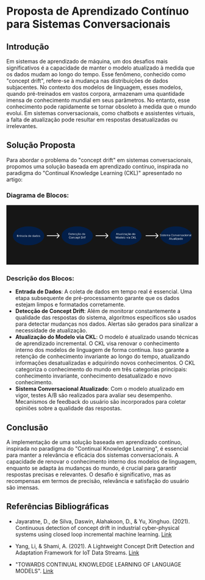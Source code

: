 # Proposta de Aprendizado Contínuo para Sistemas Conversacionais

## Introdução

Em sistemas de aprendizado de máquina, um dos desafios mais significativos é a capacidade de manter o modelo atualizado à medida que os dados mudam ao longo do tempo. Esse fenômeno, conhecido como "concept drift", refere-se à mudança nas distribuições de dados subjacentes. No contexto dos modelos de linguagem, esses modelos, quando pré-treinados em vastos corpora, armazenam uma quantidade imensa de conhecimento mundial em seus parâmetros. No entanto, esse conhecimento pode rapidamente se tornar obsoleto à medida que o mundo evolui. Em sistemas conversacionais, como chatbots e assistentes virtuais, a falta de atualização pode resultar em respostas desatualizadas ou irrelevantes.

## Solução Proposta

Para abordar o problema do "concept drift" em sistemas conversacionais, propomos uma solução baseada em aprendizado contínuo, inspirada no paradigma do "Continual Knowledge Learning (CKL)" apresentado no artigo:

### Diagrama de Blocos:

![Descrição da Imagem](./framee.png)


### Descrição dos Blocos:

- **Entrada de Dados**: A coleta de dados em tempo real é essencial. Uma etapa subsequente de pré-processamento garante que os dados estejam limpos e formatados corretamente.
- **Detecção de Concept Drift**: Além de monitorar constantemente a qualidade das respostas do sistema, algoritmos específicos são usados para detectar mudanças nos dados. Alertas são gerados para sinalizar a necessidade de atualização.
- **Atualização do Modelo via CKL**: O modelo é atualizado usando técnicas de aprendizado incremental. O CKL visa renovar o conhecimento interno dos modelos de linguagem de forma contínua. Isso garante a retenção de conhecimento invariante ao longo do tempo, atualizando informações desatualizadas e adquirindo novos conhecimentos. O CKL categoriza o conhecimento do mundo em três categorias principais: conhecimento invariante, conhecimento desatualizado e novo conhecimento.
- **Sistema Conversacional Atualizado**: Com o modelo atualizado em vigor, testes A/B são realizados para avaliar seu desempenho. Mecanismos de feedback do usuário são incorporados para coletar opiniões sobre a qualidade das respostas.

## Conclusão

A implementação de uma solução baseada em aprendizado contínuo, inspirada no paradigma do "Continual Knowledge Learning", é essencial para manter a relevância e eficácia dos sistemas conversacionais. A capacidade de renovar o conhecimento interno dos modelos de linguagem, enquanto se adapta às mudanças do mundo, é crucial para garantir respostas precisas e relevantes. O desafio é significativo, mas as recompensas em termos de precisão, relevância e satisfação do usuário são imensas.

## Referências Bibliográficas

- Jayaratne, D., de Silva, Daswin, Alahakoon, D., & Yu, Xinghuo. (2021). Continuous detection of concept drift in industrial cyber-physical systems using closed loop incremental machine learning. [Link](https://link.springer.com/content/pdf/10.1007/s44163-021-00007-z.pdf)
  
- Yang, Li, & Shami, A. (2021). A Lightweight Concept Drift Detection and Adaptation Framework for IoT Data Streams. [Link](https://arxiv.org/pdf/2104.10529)

- "TOWARDS CONTINUAL KNOWLEDGE LEARNING OF LANGUAGE MODELS". [Link](https://arxiv.org/pdf/2110.03215.pdf)
